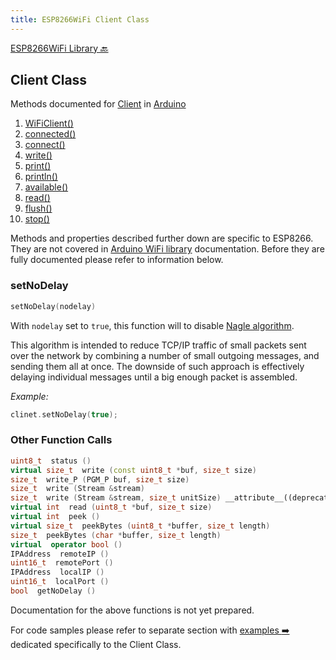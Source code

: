 ```yaml
---
title: ESP8266WiFi Client Class
---
```


[ESP8266WiFi Library :back:](readme.md#client)


## Client Class

Methods documented for [Client](https://www.arduino.cc/en/Reference/WiFiClientConstructor) in [Arduino](https://github.com/arduino/Arduino)

1.  [WiFiClient()](https://www.arduino.cc/en/Reference/WiFiClient)
2.  [connected()](https://www.arduino.cc/en/Reference/WiFiClientConnected)
3.  [connect()](https://www.arduino.cc/en/Reference/WiFiClientConnect)
4.  [write()](https://www.arduino.cc/en/Reference/WiFiClientWrite)
5.  [print()](https://www.arduino.cc/en/Reference/WiFiClientPrint)
6.  [println()](https://www.arduino.cc/en/Reference/WiFiClientPrintln)
7.  [available()](https://www.arduino.cc/en/Reference/WiFiClientAvailable)
8.  [read()](https://www.arduino.cc/en/Reference/WiFiClientRead)
9.  [flush()](https://www.arduino.cc/en/Reference/WiFiClientFlush)
10.  [stop()](https://www.arduino.cc/en/Reference/WiFIClientStop)


Methods and properties described further down are specific to ESP8266. They are not covered in [Arduino WiFi library](https://www.arduino.cc/en/Reference/WiFi) documentation. Before they are fully documented please refer to information below.


### setNoDelay

```cpp
setNoDelay(nodelay)
```

With `nodelay` set to `true`, this function will to disable [Nagle algorithm](https://en.wikipedia.org/wiki/Nagle%27s_algorithm). 

This algorithm is intended to reduce TCP/IP traffic of small packets sent over the network by combining a number of small outgoing messages, and sending them all at once. The downside of such approach is effectively delaying individual messages until a big enough packet is assembled.

*Example:*
```cpp
clinet.setNoDelay(true);
```


### Other Function Calls

```cpp
uint8_t  status () 
virtual size_t  write (const uint8_t *buf, size_t size) 
size_t  write_P (PGM_P buf, size_t size) 
size_t  write (Stream &stream) 
size_t  write (Stream &stream, size_t unitSize) __attribute__((deprecated)) 
virtual int  read (uint8_t *buf, size_t size) 
virtual int  peek () 
virtual size_t  peekBytes (uint8_t *buffer, size_t length) 
size_t  peekBytes (char *buffer, size_t length) 
virtual  operator bool () 
IPAddress  remoteIP () 
uint16_t  remotePort () 
IPAddress  localIP () 
uint16_t  localPort () 
bool  getNoDelay () 
```
Documentation for the above functions is not yet prepared.


For code samples please refer to separate section with [examples :arrow_right:](client-examples.md) dedicated specifically to the Client Class.
